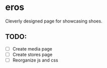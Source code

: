 # eros
Cleverly designed page for showcasing shoes.

## TODO:
- [ ] Create media page
- [ ] Create stores page
- [ ] Reorganize js and css